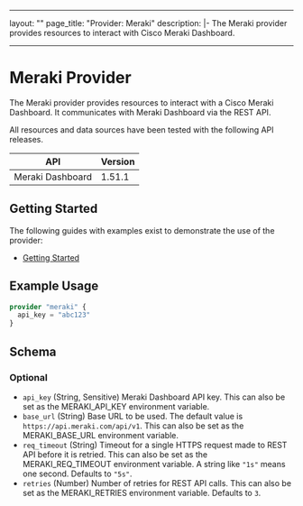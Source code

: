 
---
layout: ""
page_title: "Provider: Meraki"
description: |-
  The Meraki provider provides resources to interact with Cisco Meraki Dashboard.

---

# Meraki Provider

The Meraki provider provides resources to interact with a Cisco Meraki Dashboard. It communicates with Meraki Dashboard via the REST API.

All resources and data sources have been tested with the following API releases.

| API | Version |
| ---------------- | ------- |
| Meraki Dashboard | 1.51.1  |

## Getting Started

The following guides with examples exist to demonstrate the use of the provider:

- [Getting Started](https://registry.terraform.io/providers/CiscoDevNet/meraki/latest/docs/guides/getting_started)

## Example Usage

```terraform
provider "meraki" {
  api_key = "abc123"
}
```

<!-- schema generated by tfplugindocs -->
## Schema

### Optional

- `api_key` (String, Sensitive) Meraki Dashboard API key. This can also be set as the MERAKI_API_KEY environment variable.
- `base_url` (String) Base URL to be used. The default value is `https://api.meraki.com/api/v1`. This can also be set as the MERAKI_BASE_URL environment variable.
- `req_timeout` (String) Timeout for a single HTTPS request made to REST API before it is retried. This can also be set as the MERAKI_REQ_TIMEOUT environment variable. A string like `"1s"` means one second. Defaults to `"5s"`.
- `retries` (Number) Number of retries for REST API calls. This can also be set as the MERAKI_RETRIES environment variable. Defaults to `3`.
